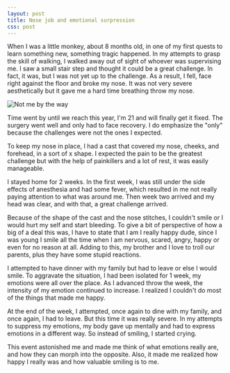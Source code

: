 ```yaml
---
layout: post
title: Nose job and emotional surpression
css: post
---
```


When I was a little monkey, about 8 months old, in one of my first quests to learn something new, something tragic happened. In my attempts to grasp the skill of walking, I walked away out of sight of whoever was supervising me. I saw a small stair step and thought it could be a great challenge. In fact, it was, but I was not yet up to the challenge. As a result, I fell, face right against the floor and broke my nose. It was not very severe aesthetically but it gave me a hard time breathing throw my nose.

![Not me by the way](https://cdn-images-1.medium.com/max/800/1*fUwgF3AkkcGuCQNmeSqtIg.jpeg)

Time went by until we reach this year, I'm 21 and will finally get it fixed.
The surgery went well and only had to face recovery. I do emphasize the "only" because the challenges were not the ones I expected.

To keep my nose in place, I had a cast that covered my nose, cheeks, and forehead, in a sort of x shape. I expected the pain to be the greatest challenge but with the help of painkillers and a lot of rest, it was easily manageable.

I stayed home for 2 weeks. In the first week, I was still under the side effects of anesthesia and had some fever, which resulted in me not really paying attention to what was around me. Then week two arrived and my head was clear, and with that, a great challenge arrived.

Because of the shape of the cast and the nose stitches, I couldn't smile or I would hurt my self and start bleeding. To give a bit of perspective of how a big of a deal this was, I have to state that I am I really happy dude, since I was young I smile all the time when I am nervous, scared, angry, happy or even for no reason at all. Adding to this, my brother and I love to troll our parents, plus they have some stupid reactions.

I attempted to have dinner with my family but had to leave or else I would smile. To aggravate the situation, I had been isolated for 1 week, my emotions were all over the place. As I advanced throw the week, the intensity of my emotion continued to increase. I realized I couldn't do most of the things that made me happy.

At the end of the week, I attempted, once again to dine with my family, and once again, I had to leave. But this time it was really severe. In my attempts to suppress my emotions, my body gave up mentally and had to express emotions in a different way. So instead of smiling, I started crying.

This event astonished me and made me think of what emotions really are, and how they can morph into the opposite. Also, it made me realized how happy I really was and how valuable smiling is to me.
